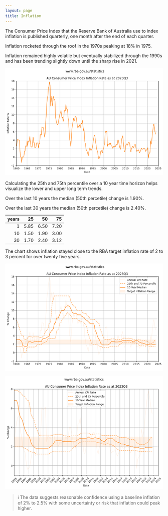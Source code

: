 ```yaml
---
layout: page
title: Inflation
---
```


The Consumer Price Index that the Reserve Bank of Australia use to index inflation is published quarterly, one month after the end of each quarter.

Inflation rocketed through the roof in the 1970s peaking at 18% in 1975. 

Inflation remained highly volatile but eventually stabilized through the 1990s and has been trending slightly down until the sharp rise in 2021.


    
![png](images/inflation_7_0.png)
    




Calculating the 25th and 75th percentile over a 10 year time horizon helps visualize the lower and upper long term trends.

Over the last 10 years the median (50th percetile) change is 1.90%.

Over the last 30 years the median (50th percetile) change is 2.40%.

| years |25 | 50 | 75 |
|---:|---:|---:|---:|
| 1 | 5.85 | 6.50 | 7.20 |
| 10 | 1.50 | 1.90 | 3.00 |
| 30 | 1.70 | 2.40 | 3.12 |




The chart shows inflation stayed close to the RBA target inflation rate of 2 to 3 percent for over twenty five years.


    
![png](images/inflation_13_0.png)
    



    
![png](images/inflation_15_0.png)
    


> ℹ The data suggests reasonable confidence using a baseline inflation of 2% to 2.5% with some uncertainty or risk that inflation could peak higher.
